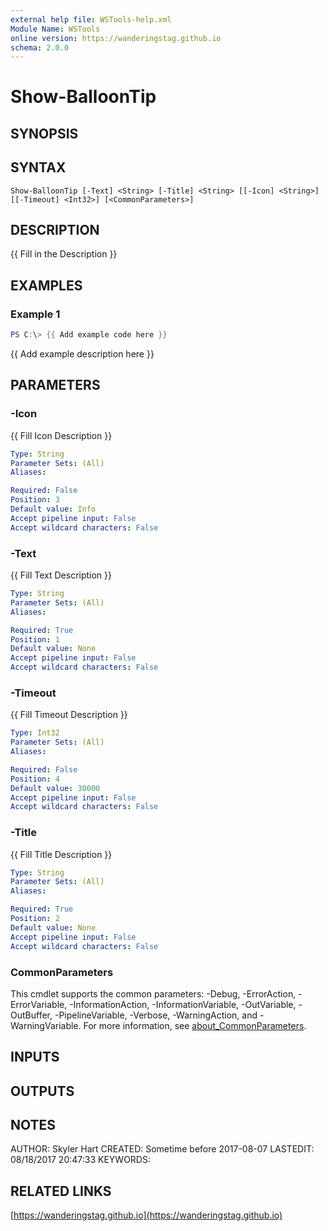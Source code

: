 ```yaml
---
external help file: WSTools-help.xml
Module Name: WSTools
online version: https://wanderingstag.github.io
schema: 2.0.0
---
```


# Show-BalloonTip

## SYNOPSIS

## SYNTAX

```
Show-BalloonTip [-Text] <String> [-Title] <String> [[-Icon] <String>] [[-Timeout] <Int32>] [<CommonParameters>]
```

## DESCRIPTION
{{ Fill in the Description }}

## EXAMPLES

### Example 1
```powershell
PS C:\> {{ Add example code here }}
```

{{ Add example description here }}

## PARAMETERS

### -Icon
{{ Fill Icon Description }}

```yaml
Type: String
Parameter Sets: (All)
Aliases:

Required: False
Position: 3
Default value: Info
Accept pipeline input: False
Accept wildcard characters: False
```

### -Text
{{ Fill Text Description }}

```yaml
Type: String
Parameter Sets: (All)
Aliases:

Required: True
Position: 1
Default value: None
Accept pipeline input: False
Accept wildcard characters: False
```

### -Timeout
{{ Fill Timeout Description }}

```yaml
Type: Int32
Parameter Sets: (All)
Aliases:

Required: False
Position: 4
Default value: 30000
Accept pipeline input: False
Accept wildcard characters: False
```

### -Title
{{ Fill Title Description }}

```yaml
Type: String
Parameter Sets: (All)
Aliases:

Required: True
Position: 2
Default value: None
Accept pipeline input: False
Accept wildcard characters: False
```

### CommonParameters
This cmdlet supports the common parameters: -Debug, -ErrorAction, -ErrorVariable, -InformationAction, -InformationVariable, -OutVariable, -OutBuffer, -PipelineVariable, -Verbose, -WarningAction, and -WarningVariable. For more information, see [about_CommonParameters](http://go.microsoft.com/fwlink/?LinkID=113216).

## INPUTS

## OUTPUTS

## NOTES
AUTHOR: Skyler Hart
CREATED: Sometime before 2017-08-07
LASTEDIT: 08/18/2017 20:47:33
KEYWORDS:

## RELATED LINKS

[https://wanderingstag.github.io](https://wanderingstag.github.io)


